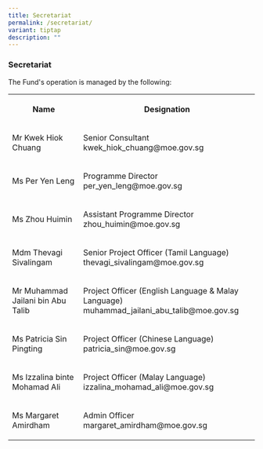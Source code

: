 ```yaml
---
title: Secretariat
permalink: /secretariat/
variant: tiptap
description: ""
---
```

<h3>Secretariat</h3>
<p>The Fund's operation is managed by the following:</p>
<table style="minWidth: 50px">
<colgroup>
<col>
<col>
</colgroup>
<tbody>
<tr>
<th rowspan="1" colspan="1">
<p>Name</p>
</th>
<th rowspan="1" colspan="1">
<p>Designation</p>
</th>
</tr>
<tr>
<td rowspan="1" colspan="1">
<p>Mr Kwek Hiok Chuang
<br>
</p>
</td>
<td rowspan="1" colspan="1">
<p>Senior Consultant
<br>kwek_hiok_chuang@moe.gov.sg</p>
</td>
</tr>
<tr>
<td rowspan="1" colspan="1">
<p>Ms Per Yen Leng</p>
</td>
<td rowspan="1" colspan="1">
<p>Programme Director
<br>per_yen_leng@moe.gov.sg</p>
</td>
</tr>
<tr>
<td rowspan="1" colspan="1">
<p>Ms Zhou Huimin</p>
</td>
<td rowspan="1" colspan="1">
<p>Assistant Programme Director zhou_huimin@moe.gov.sg</p>
</td>
</tr>
<tr>
<td rowspan="1" colspan="1">
<p>Mdm Thevagi Sivalingam</p>
</td>
<td rowspan="1" colspan="1">
<p>Senior Project Officer (Tamil Language)
<br>thevagi_sivalingam@moe.gov.sg</p>
</td>
</tr>
<tr>
<td rowspan="1" colspan="1">
<p>Mr Muhammad Jailani bin Abu Talib</p>
</td>
<td rowspan="1" colspan="1">
<p>Project Officer (English Language &amp; Malay Language)
<br>muhammad_jailani_abu_talib@moe.gov.sg</p>
</td>
</tr>
<tr>
<td rowspan="1" colspan="1">
<p>Ms Patricia Sin Pingting</p>
</td>
<td rowspan="1" colspan="1">
<p>Project Officer (Chinese Language)
<br>patricia_sin@moe.gov.sg</p>
</td>
</tr>
<tr>
<td rowspan="1" colspan="1">
<p>Ms Izzalina binte Mohamad Ali</p>
</td>
<td rowspan="1" colspan="1">
<p>Project Officer (Malay Language)
<br>izzalina_mohamad_ali@moe.gov.sg</p>
</td>
</tr>
<tr>
<td rowspan="1" colspan="1">
<p>Ms Margaret Amirdham</p>
</td>
<td rowspan="1" colspan="1">
<p>Admin Officer
<br>margaret_amirdham@moe.gov.sg</p>
</td>
</tr>
</tbody>
</table>
<p></p>